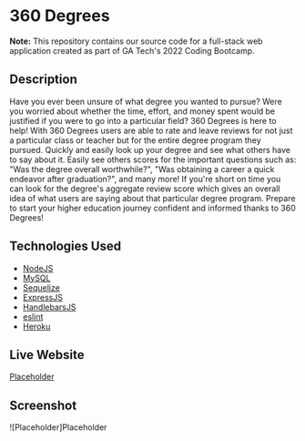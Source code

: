 # 360 Degrees #

**Note:** This repository contains our source code for a full-stack web application created as part of GA Tech's 2022 Coding Bootcamp.

## Description ##

Have you ever been unsure of what degree you wanted to pursue? Were you worried about whether the time, effort, and money spent would be justified if you were to go into a particular field? 360 Degrees is here to help! With 360 Degrees users are able to rate and leave reviews for not just a particular class or teacher but for the entire degree program they pursued. Quickly and easily look up your degree and see what others have to say about it. Easily see others scores for the important questions such as: "Was the degree overall worthwhile?", "Was obtaining a career a quick endeavor after graduation?", and many more! If you're short on time you can look for the degree's aggregate review score which gives an overall idea of what users are saying about that particular degree program. Prepare to start your higher education journey confident and informed thanks to 360 Degrees!

## Technologies Used ##

* [NodeJS](https://nodejs.org/en/)
* [MySQL](https://www.mysql.com/) 
* [Sequelize](https://sequelize.org/)
* [ExpressJS](https://expressjs.com/)
* [HandlebarsJS](https://handlebarsjs.com/)
* [eslint](https://eslint.org/)
* [Heroku](https://heroku.com)

## Live Website ##

[Placeholder](#)

## Screenshot ##

![Placeholder]Placeholder